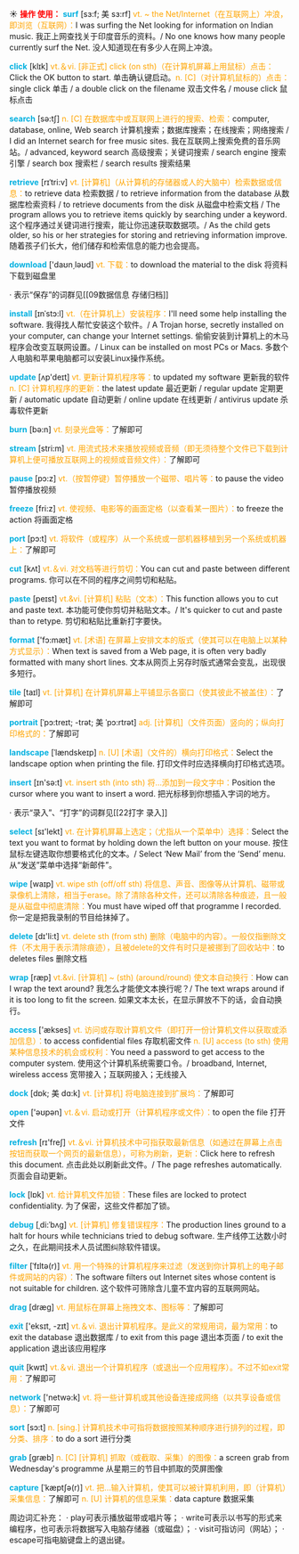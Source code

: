 ☀ <font color="red">**操作 使用：**</font>
<font color="sky blue">**surf**</font> [sɜ:f; 美 sɜ:rf]
<font color="orange">vt. ~ the Net/Internet（在互联网上）冲浪，即浏览（互联网）：</font>I was surfing the Net looking for information on Indian music. 我正上网查找关于印度音乐的资料。/ No one knows how many people currently surf the Net. 没人知道现在有多少人在网上冲浪。

<font color="sky blue">**click**</font> [klɪk] 
<font color="orange">vt.＆vi. [非正式] click (on sth)（在计算机屏幕上用鼠标）点击：</font>Click the OK button to start. 单击确认键启动。<font color="orange">n. [C]（对计算机鼠标的）点击：</font>single click 单击 / a double click on the filename 双击文件名 / mouse click 鼠标点击 

<font color="sky blue">**search**</font> [sə:tʃ] 
<font color="orange">n. [C] 在数据库中或互联网上进行的搜索、检索：</font>computer, database, online, Web search 计算机搜索；数据库搜索；在线搜索；网络搜索 / I did an Internet search for free music sites. 我在互联网上搜索免费的音乐网站。/ advanced, keyword search 高级搜索；关键词搜索 / search engine 搜索引擎 / search box 搜索栏 / search results 搜索结果
           
<font color="sky blue">**retrieve**</font> [rɪˈtri:v]
<font color="orange">vt. [计算机]（从计算机的存储器或人的大脑中）检索数据或信息：</font>to retrieve data 检索数据 / to retrieve information from the database 从数据库检索资料 / to retrieve documents from the disk 从磁盘中检索文档 / The program allows you to retrieve items quickly by searching under a keyword. 这个程序通过关键词进行搜索，能让你迅速获取数据项。/ As the child gets older, so his or her strategies for storing and retrieving information improve. 随着孩子们长大，他们储存和检索信息的能力也会提高。

<font color="sky blue">**download**</font> ['daʊn͵ləʊd] 
<font color="orange">vt. 下载：</font>to download the material to the disk 将资料下载到磁盘里

· 表示“保存”的词群见[[09数据信息 存储归档]]
           
<font color="sky blue">**install**</font> [ɪnˈstɔ:l]
<font color="orange">vt.（在计算机上）安装程序：</font>I'll need some help installing the software. 我得找人帮忙安装这个软件。/ A Trojan horse, secretly installed on your computer, can change your Internet settings. 偷偷安装到计算机上的木马程序会改变互联网设置。/ Linux can be installed on most PCs or Macs. 多数个人电脑和苹果电脑都可以安装Linux操作系统。

<font color="sky blue">**update**</font> [ʌp'deɪt] 
<font color="orange">vt. 更新计算机程序等：</font>to updated my software 更新我的软件 <font color="orange">n. [C] 计算机程序的更新：</font>the latest update 最近更新 / regular update 定期更新 / automatic update 自动更新 / online update 在线更新 / antivirus update 杀毒软件更新

<font color="sky blue">**burn**</font> [bə:n] 
<font color="orange">vt. 刻录光盘等：</font>了解即可

<font color="sky blue">**stream**</font> [stri:m] 
<font color="orange">vt. 用流式技术来播放视频或音频（即无须待整个文件已下载到计算机上便可播放互联网上的视频或音频文件）：</font>了解即可

<font color="sky blue">**pause**</font> [pɔ:z] 
<font color="orange">vt.（按暂停键）暂停播放一个磁带、唱片等：</font>to pause the video 暂停播放视频

<font color="sky blue">**freeze**</font> [fri:z] 
<font color="orange">vt. 使视频、电影等的画面定格（以查看某一图片）：</font>to freeze the action 将画面定格

<font color="sky blue">**port**</font> [pɔ:t] 
<font color="orange">vt. 将软件（或程序）从一个系统或一部机器移植到另一个系统或机器上：</font>了解即可

<font color="sky blue">**cut**</font> [kʌt] 
<font color="orange">vt.＆vi. 对文档等进行剪切：</font>You can cut and paste between different programs. 你可以在不同的程序之间剪切和粘贴。
           
<font color="sky blue">**paste**</font> [peɪst]
<font color="orange">vt.&vi. [计算机] 粘贴（文本）：</font>This function allows you to cut and paste text. 本功能可使你剪切并粘贴文本。/ It's quicker to cut and paste than to retype. 剪切和粘贴比重新打字要快。

<font color="sky blue">**format**</font> ['fɔ:mæt] 
<font color="orange">vt. [术语] 在屏幕上安排文本的版式（使其可以在电脑上以某种方式显示）：</font>When text is saved from a Web page, it is often very badly formatted with many short lines. 文本从网页上另存时版式通常会变乱，出现很多短行。
           
<font color="sky blue">**tile**</font> [taɪl]
<font color="orange">vt. [计算机] 在计算机屏幕上平铺显示各窗口（使其彼此不被盖住）：</font>了解即可
           
<font color="sky blue">**portrait**</font> [ˈpɔ:treɪt; -trət; 美 ˈpɔ:rtrət]
<font color="orange">adj. [计算机]（文件页面）竖向的；纵向打印格式的：</font>了解即可
          
<font color="sky blue">**landscape**</font> [ˈlændskeɪp]
<font color="orange">n. [U] [术语]（文件的）横向打印格式：</font>Select the landscape option when printing the file. 打印文件时应选择横向打印格式选项。

<font color="sky blue">**insert**</font> [ɪn'sə:t] 
<font color="orange">vt. insert sth (into sth) 将…添加到一段文字中：</font>Position the cursor where you want to insert a word. 把光标移到你想插入字词的地方。

· 表示“录入”、“打字”的词群见[[22打字 录入]]

<font color="sky blue">**select**</font> [sɪ'lekt] 
<font color="orange">vt. 在计算机屏幕上选定；（尤指从一个菜单中）选择：</font>Select the text you want to format by holding down the left button on your mouse. 按住鼠标左键选取你想要格式化的文本。/ Select ‘New Mail’ from the ‘Send’ menu. 从“发送”菜单中选择“新邮件”。

<font color="sky blue">**wipe**</font> [waɪp] 
<font color="orange">vt. wipe sth (off/off sth) 将信息、声音、图像等从计算机、磁带或录像机上清除，相当于erase。除了清除各种文件，还可以清除各种痕迹，且一般是从磁盘中彻底清除：</font>You must have wiped off that programme I recorded. 你一定是把我录制的节目给抹掉了。

<font color="sky blue">**delete**</font> [dɪ'li:t] 
<font color="orange">vt. delete sth (from sth) 删除（电脑中的内容）。一般仅指删除文件（不太用于表示清除痕迹），且被delete的文件有时只是被挪到了回收站中：</font>to deletes files 删除文档
           
<font color="sky blue">**wrap**</font> [ræp]
<font color="orange">vt.&vi. [计算机] ~ (sth) (around/round) 使文本自动换行：</font>How can I wrap the text around? 我怎么才能使文本换行呢？/ The text wraps around if it is too long to fit the screen. 如果文本太长，在显示屏放不下的话，会自动换行。

<font color="sky blue">**access**</font> ['ækses] 
<font color="orange">vt. 访问或存取计算机文件（即打开一份计算机文件以获取或添加信息）：</font>to access confidential files 存取机密文件 <font color="orange">n. [U] access (to sth) 使用某种信息技术的机会或权利：</font>You need a password to get access to the computer system. 使用这个计算机系统需要口令。/ broadband, Internet, wireless access 宽带接入；互联网接入；无线接入
           
<font color="sky blue">**dock**</font> [dɒk; 美 dɑ:k]
<font color="orange">vt. [计算机] 将电脑连接到扩展坞：</font>了解即可

<font color="sky blue">**open**</font> ['əʊpən] 
<font color="orange">vt.＆vi. 启动或打开（计算机程序或文件）：</font>to open the file 打开文件

<font color="sky blue">**refresh**</font> [rɪ'freʃ] 
<font color="orange">vt.＆vi. 计算机技术中可指获取最新信息（如通过在屏幕上点击按钮而获取一个网页的最新信息），可称为刷新，更新：</font>Click here to refresh this document. 点击此处以刷新此文件。/ The page refreshes automatically. 页面会自动更新。

<font color="sky blue">**lock**</font> [lɒk] 
<font color="orange">vt. 给计算机文件加锁：</font>These files are locked to protect confidentiality. 为了保密，这些文件都加了锁。
           
<font color="sky blue">**debug**</font> [ˌdi:ˈbʌg]
<font color="orange">vt. [计算机] 修复错误程序：</font>The production lines ground to a halt for hours while technicians tried to debug software. 生产线停工达数小时之久，在此期间技术人员试图纠除软件错误。
           
<font color="sky blue">**filter**</font> [ˈfɪltə(r)]
<font color="orange">vt. 用一个特殊的计算机程序来过滤（发送到你计算机上的电子邮件或网站的内容）：</font>The software filters out Internet sites whose content is not suitable for children. 这个软件可筛除含儿童不宜内容的互联网网站。

<font color="sky blue">**drag**</font> [dræɡ] 
<font color="orange">vt. 用鼠标在屏幕上拖拽文本、图标等：</font>了解即可

<font color="sky blue">**exit**</font> ['eksɪt, -zɪt] 
<font color="orange">vt.＆vi. 退出计算机程序。是此义的常规用词，最为常用：</font>to exit the database 退出数据库 / to exit from this page 退出本页面 / to exit the application 退出该应用程序

<font color="sky blue">**quit**</font> [kwɪt] 
<font color="orange">vt.＆vi. 退出一个计算机程序（或退出一个应用程序）。不过不如exit常用：</font>了解即可

<font color="sky blue">**network**</font> ['netwə:k] 
<font color="orange">vt. 将一些计算机或其他设备连接成网络（以共享设备或信息）：</font>了解即可

<font color="sky blue">**sort**</font> [sɔ:t] 
<font color="orange">n. [sing.] 计算机技术中可指将数据按照某种顺序进行排列的过程，即分类、排序：</font>to do a sort 进行分类
           
<font color="sky blue">**grab**</font> [græb]
<font color="orange">n. [C] [计算机] 抓取（或截取、采集）的图像：</font>a screen grab from Wednesday's programme 从星期三的节目中抓取的荧屏图像
           
<font color="sky blue">**capture**</font> [ˈkæptʃə(r)]
<font color="orange">vt. 把…输入计算机，使其可以被计算机利用，即（计算机）采集信息：</font>了解即可 <font color="orange">n. [U] 计算机的信息采集：</font>data capture 数据采集

周边词汇补充：
· play可表示播放磁带或唱片等；
· write可表示以书写的形式来编程序，也可表示将数据写入电脑存储器（或磁盘）；
· visit可指访问（网站）；
· escape可指电脑键盘上的退出键。
